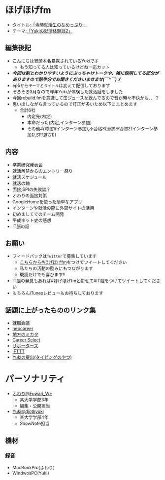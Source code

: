 # ほげほげfm
- タイトル:[「今時就活生のなめっぷり」]()
- テーマ:[「Yukiの就活体験談2」]()
 
## 編集後記
- こんにちは冒頭本名暴露されているYukiです
  - もう知ってる人は知っているけどね一応カット
- ***今回は割とわかりやすいようにぶっちゃけトークや、雑に説明してる部分がありますので話半分でお聞きくださいませませ(￣^￣)ゞ***
- ep5から`テーマ`と`タイトル`は変えて配信しております
- そろそろ3月なので昨年Yukiが体験した就活話をしました
- 今回rebuild.fmを意識して缶ジュースを飲んでるので音が時々不快かも、、？
- 思い出しながら言っているので訂正が多いため以下にまとめます
  - 合計6社
    - 内定先(内定)
    - 本命だった(内定,インターン参加)
    - その他*4(内定*1(インターン参加),不合格*3(面接不合格*2(インターン参加*1),SPI落ち*1))
 
## 内容
- 卒業研究発表会
- 就活解禁からのエントリー祭り
- 就活スケジュール
- 就活の軸
- 面接,SPIの失敗談？
- ふわりの面接対策
- GoogleHomeを使った簡単なアプリ
- インターンや就活の際に外部サイトの活用
- 初めましてでのチーム開発
- 平成ネット史の感想
- IT脳の話
 
## お願い
- フィードバックは`Twitter`で募集しています
   - [こちらから#ほげほげfm](https://twitter.com/search?f=tweets&q=%23%E3%81%BB%E3%81%92%E3%81%BB%E3%81%92fm&src=typd)をつけてツイートしてください
   - 私たちの活動の励みにもつながります
   - 既読だけでも喜びます!!
- IT脳の発見もあれば#ほげほげfmと併せて#IT脳をつけてツイートしてください
- もちろんiTunesレビューもお待ちしております


## 話題に上がったもののリンク集
- [就職会議](https://syukatsu-kaigi.jp/)
- [neocareer](https://www.neo-career.co.jp/)
- [地方のミカタ](https://chihounomikata.com/)
- [Career Select](https://careerselect.jp/)
- [サポーターズ](https://supporterz.jp/)
- [IFTTT](https://ifttt.com/)
- [Yukiの提出(タイピングのやつ)](https://github.com/Yuki-Otk/typeCount)
  

# パーソナリティ
- [ふわり@Fuwari_WE](https://twitter.com/Fuwari_WE)
   - 某大学学部3年
   - 編集・公開担当
- [Yuki@djotkyuki](https://twitter.com/djotkyuki)
   - 某大学学部4年
   - ShowNote担当

## 機材  
### 録音
- MacBookPro(ふわり)
- WindwosPC(Yuki)
